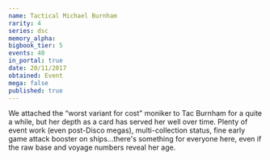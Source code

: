 ```yaml
---
name: Tactical Michael Burnham
rarity: 4
series: dsc
memory_alpha:
bigbook_tier: 5
events: 40
in_portal: true
date: 20/11/2017
obtained: Event
mega: false
published: true
---
```


We attached the “worst variant for cost" moniker to Tac Burnham for a quite a while, but her depth as a card has served her well over time. Plenty of event work (even post-Disco megas), multi-collection status, fine early game attack booster on ships...there's something for everyone here, even if the raw base and voyage numbers reveal her age.
